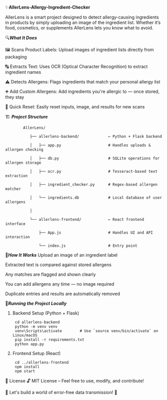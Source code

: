 ✨**AllerLens-Allergy-Ingredient-Checker**

AllerLens is a smart project designed to detect allergy-causing ingredients in products by simply uploading an image of the ingredient list. Whether it’s food, cosmetics, or supplements  AllerLens lets you know what to avoid.

🔍***What It Does***

🖼️ Scans Product Labels: Upload images of ingredient lists directly from packaging

🔠 Extracts Text: Uses OCR (Optical Character Recognition) to extract ingredient names

⚠️ Detects Allergens: Flags ingredients that match your personal allergy list

➕ Add Custom Allergens: Add ingredients you're allergic to — once stored, they stay

🔁 Quick Reset: Easily reset inputs, image, and results for new scans


🏗️ ***Project Structure***

            AllerLens/
               
               ├── allerlens-backend/             ← Python + Flask backend
               
               │   ├── app.py                     # Handles uploads & allergen checking

               │   ├── db.py                      # SQLite operations for allergen storage
               
               │   ├── ocr.py                     # Tesseract-based text extraction
               
               │   ├── ingredient_checker.py      # Regex-based allergen matcher
               
               │   └── ingredients.db             # Local database of user allergens
               
               │
               
               └── allerlens-frontend/            ← React frontend interface
                   
                   ├── App.js                     # Handles UI and API interaction
                   
                   └── index.js                   # Entry point


    

🧠***How It Works***
Upload an image of an ingredient label

Extracted text is compared against stored allergens

Any matches are flagged and shown clearly

You can add allergens any time — no image required

Duplicate entries and results are automatically removed

🧾***Running the Project Locally***


1. Backend Setup (Python + Flask)
   

        cd allerlens-backend
        python -m venv venv
        venv\Scripts\activate        # Use `source venv/bin/activate` on Linux/macOS
        pip install -r requirements.txt
        python app.py


2. Frontend Setup (React)


        cd ../allerlens-frontend
        npm install
        npm start



📜 License 🔓 MIT License – Feel free to use, modify, and contribute!

🎯 Let's build a world of error-free data transmission! 🚀

